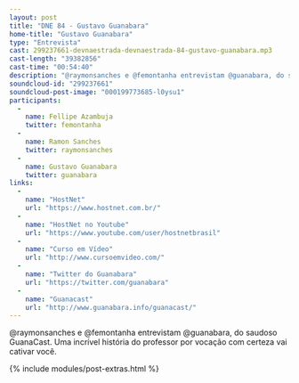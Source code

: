 ```yaml
---
layout: post
title: "DNE 84 - Gustavo Guanabara"
home-title: "Gustavo Guanabara"
type: "Entrevista"
cast: 299237661-devnaestrada-devnaestrada-84-gustavo-guanabara.mp3
cast-length: "39382856"
cast-time: "00:54:40"
description: "@raymonsanches e @femontanha entrevistam @guanabara, do saudoso GuanaCast. Uma incrível história do professor por vocação com certeza vai cativar você."
soundcloud-id: "299237661"
soundcloud-post-image: "000199773685-l0ysu1"
participants:
  -
    name: Fellipe Azambuja
    twitter: femontanha
  -
    name: Ramon Sanches
    twitter: raymonsanches
  -
    name: Gustavo Guanabara
    twitter: guanabara
links:
  -
    name: "HostNet"
    url: "https://www.hostnet.com.br/"
  -
    name: "HostNet no Youtube"
    url: "https://www.youtube.com/user/hostnetbrasil"
  -
    name: "Curso em Vídeo"
    url: "http://www.cursoemvideo.com/"
  -
    name: "Twitter do Guanabara"
    url: "https://twitter.com/guanabara"
  -
    name: "Guanacast"
    url: "http://www.guanabara.info/guanacast/"
---
```


@raymonsanches e @femontanha entrevistam @guanabara, do saudoso GuanaCast. Uma incrível história do professor por vocação com certeza vai cativar você.

{% include modules/post-extras.html %}
